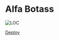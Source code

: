 # Alfa Botass

![LOC](https://sloc.xyz/github/damushypotato/alfa-bottas)

[Deploy](https://dashboard.heroku.com/apps/alfa-bottas/deploy/github)
